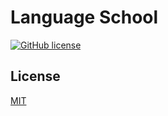 # Language School
[![GitHub license](https://img.shields.io/github/license/Radomyr-kh/language-school?label=license)](https://github.com/Radomyr-kh/language-school/blob/main/LICENSE.md)


## License
[MIT](https://choosealicense.com/licenses/mit/)
